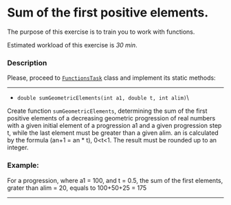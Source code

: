 # Sum of the first positive elements.

The purpose of this exercise is to train you to work with functions.

Estimated workload of this exercise is _30 min_.

### Description

Please, proceed to [`FunctionsTask`](src/main/java/com/epam/rd/autotasks/FunctionsTask4.java) class
and implement its static methods:

---

* `double sumGeometricElements(int a1, double t, int alim)`\

Create function `sumGeometricElements`, determining the sum of the first positive elements of a decreasing geometric
progression of real numbers with a given initial element of a progression a1 and a given progression step t,
while the last element must be greater than a given alim. an is calculated by the formula (an+1 = an * t),
0<t<1. The result must be rounded up to an integer.

### Example:

For a progression, where a1 = 100, and t = 0.5, the sum of the first elements, grater than alim = 20,
equals to 100+50+25 = 175

---
